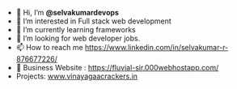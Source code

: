 - 👋 Hi, I’m **@selvakumardevops**
- 👀 I’m interested in Full stack web development
- 🌱 I’m currently learning frameworks
- 💞️ I’m looking for web developer jobs.
- 📫 How to reach me https://www.linkedin.com/in/selvakumar-r-876677226/
- 🔗 Business Website : https://fluvial-sir.000webhostapp.com/
- Projects: www.vinayagaacrackers.in
<!---
selvakumardevepo/selvakumardevepo is a ✨ special ✨ repository because its `README.md` (this file) appears on your GitHub profile.
You can click the Preview link to take a look at your changes.
--->
